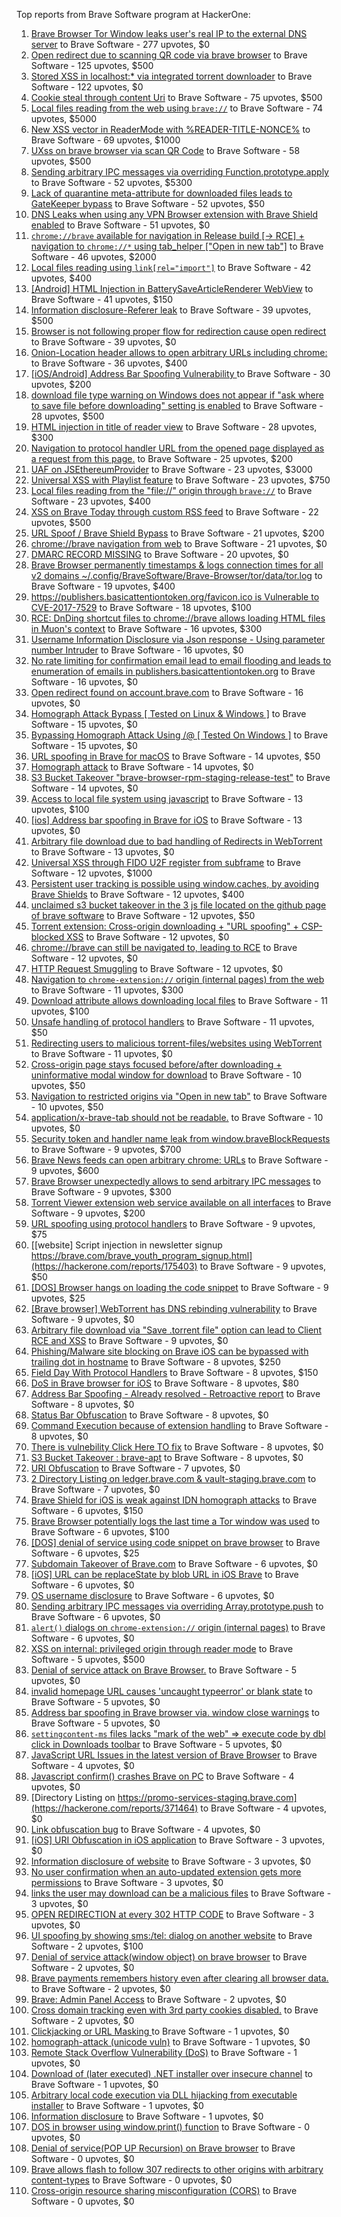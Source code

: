 Top reports from Brave Software program at HackerOne:

1. [Brave Browser Tor Window leaks user's real IP to the external DNS server](https://hackerone.com/reports/1077022) to Brave Software - 277 upvotes, $0
2. [Open redirect due to scanning QR code via brave browser](https://hackerone.com/reports/1946534) to Brave Software - 125 upvotes, $500
3. [Stored XSS in localhost:* via integrated torrent downloader](https://hackerone.com/reports/681617) to Brave Software - 122 upvotes, $0
4. [Cookie steal through content Uri](https://hackerone.com/reports/876192) to Brave Software - 75 upvotes, $500
5. [Local files reading from the web using `brave://`](https://hackerone.com/reports/390013) to Brave Software - 74 upvotes, $5000
6. [New XSS vector in ReaderMode with %READER-TITLE-NONCE%](https://hackerone.com/reports/1436142) to Brave Software - 69 upvotes, $1000
7. [UXss on brave browser via scan QR Code](https://hackerone.com/reports/1884042) to Brave Software - 58 upvotes, $500
8. [Sending arbitrary IPC messages via overriding Function.prototype.apply](https://hackerone.com/reports/188086) to Brave Software - 52 upvotes, $5300
9. [Lack of quarantine meta-attribute for downloaded files leads to GateKeeper bypass](https://hackerone.com/reports/374106) to Brave Software - 52 upvotes, $50
10. [DNS Leaks when using any VPN Browser extension with Brave Shield enabled](https://hackerone.com/reports/1203842) to Brave Software - 51 upvotes, $0
11. [`chrome://brave` available for navigation in Release build [-\> RCE] + navigation to `chrome://*` using tab_helper ["Open in new tab"]](https://hackerone.com/reports/395737) to Brave Software - 46 upvotes, $2000
12. [Local files reading using `link[rel="import"]`](https://hackerone.com/reports/375329) to Brave Software - 42 upvotes, $400
13. [[Android] HTML Injection in BatterySaveArticleRenderer WebView](https://hackerone.com/reports/176065) to Brave Software - 41 upvotes, $150
14. [Information disclosure-Referer leak](https://hackerone.com/reports/1337624) to Brave Software - 39 upvotes, $500
15. [Browser is not following proper flow for redirection cause open redirect ](https://hackerone.com/reports/1579374) to Brave Software - 39 upvotes, $0
16. [Onion-Location header allows to open arbitrary URLs including chrome:](https://hackerone.com/reports/1089995) to Brave Software - 36 upvotes, $400
17. [[iOS/Android] Address Bar Spoofing Vulnerability ](https://hackerone.com/reports/175958) to Brave Software - 30 upvotes, $200
18. [download file type warning on Windows does not appear if "ask where to save file before downloading" setting is enabled](https://hackerone.com/reports/1848062) to Brave Software - 28 upvotes, $500
19. [HTML injection in title of reader view](https://hackerone.com/reports/991713) to Brave Software - 28 upvotes, $300
20. [Navigation to protocol handler URL from the opened page displayed as a request from this page.](https://hackerone.com/reports/374969) to Brave Software - 25 upvotes, $200
21. [UAF on JSEthereumProvider](https://hackerone.com/reports/1977252) to Brave Software - 23 upvotes, $3000
22. [Universal XSS with Playlist feature](https://hackerone.com/reports/1436558) to Brave Software - 23 upvotes, $750
23. [Local files reading from the "file://" origin through `brave://`](https://hackerone.com/reports/390362) to Brave Software - 23 upvotes, $400
24. [XSS on Brave Today through custom RSS feed](https://hackerone.com/reports/1184379) to Brave Software - 22 upvotes, $500
25. [URL Spoof / Brave Shield Bypass](https://hackerone.com/reports/255991) to Brave Software - 21 upvotes, $200
26. [chrome://brave navigation from web](https://hackerone.com/reports/415967) to Brave Software - 21 upvotes, $0
27. [DMARC RECORD MISSING](https://hackerone.com/reports/491753) to Brave Software - 20 upvotes, $0
28. [Brave Browser permanently timestamps & logs connection times for all v2 domains ~/.config/BraveSoftware/Brave-Browser/tor/data/tor.log](https://hackerone.com/reports/1249056) to Brave Software - 19 upvotes, $400
29. [https://publishers.basicattentiontoken.org/favicon.ico is Vulnerable to CVE-2017-7529](https://hackerone.com/reports/980856) to Brave Software - 18 upvotes, $100
30. [RCE: DnDing shortcut files to chrome://brave allows loading HTML files in Muon's context](https://hackerone.com/reports/415258) to Brave Software - 16 upvotes, $300
31. [Username Information Disclosure via Json response - Using parameter number Intruder](https://hackerone.com/reports/812351) to Brave Software - 16 upvotes, $0
32. [No rate limiting for confirmation email lead to email flooding and leads to enumeration of emails in publishers.basicattentiontoken.org](https://hackerone.com/reports/854793) to Brave Software - 16 upvotes, $0
33. [Open redirect found on account.brave.com](https://hackerone.com/reports/1338437) to Brave Software - 16 upvotes, $0
34. [Homograph Attack Bypass [ Tested on Linux & Windows ]](https://hackerone.com/reports/268984) to Brave Software - 15 upvotes, $0
35. [Bypassing Homograph Attack Using /@ [ Tested On Windows ]](https://hackerone.com/reports/317931) to Brave Software - 15 upvotes, $0
36. [URL spoofing in Brave for macOS](https://hackerone.com/reports/369086) to Brave Software - 14 upvotes, $50
37. [Homograph attack](https://hackerone.com/reports/175286) to Brave Software - 14 upvotes, $0
38. [S3 Bucket Takeover  "brave-browser-rpm-staging-release-test"](https://hackerone.com/reports/1835133) to Brave Software - 14 upvotes, $0
39. [Access to local file system using javascript](https://hackerone.com/reports/175979) to Brave Software - 13 upvotes, $100
40. [[ios] Address bar spoofing in Brave for iOS](https://hackerone.com/reports/176929) to Brave Software - 13 upvotes, $0
41. [Arbitrary file download due to bad handling of Redirects in WebTorrent](https://hackerone.com/reports/975514) to Brave Software - 13 upvotes, $0
42. [Universal XSS through FIDO U2F register from subframe](https://hackerone.com/reports/993670) to Brave Software - 12 upvotes, $1000
43. [Persistent user tracking is possible using window.caches, by avoiding Brave Shields](https://hackerone.com/reports/1668815) to Brave Software - 12 upvotes, $400
44. [unclaimed s3 bucket takeover in the 3 js file located on the github page of  brave software](https://hackerone.com/reports/1316650) to Brave Software - 12 upvotes, $50
45. [Torrent extension: Cross-origin downloading + "URL spoofing" + CSP-blocked XSS](https://hackerone.com/reports/378864) to Brave Software - 12 upvotes, $0
46. [chrome://brave can still be navigated to, leading to RCE](https://hackerone.com/reports/415178) to Brave Software - 12 upvotes, $0
47. [HTTP Request Smuggling](https://hackerone.com/reports/866382) to Brave Software - 12 upvotes, $0
48. [Navigation to `chrome-extension://` origin (internal pages) from the web](https://hackerone.com/reports/378805) to Brave Software - 11 upvotes, $300
49. [Download attribute allows downloading local files](https://hackerone.com/reports/258710) to Brave Software - 11 upvotes, $100
50. [Unsafe handling of protocol handlers](https://hackerone.com/reports/369185) to Brave Software - 11 upvotes, $50
51. [Redirecting users to malicious torrent-files/websites using WebTorrent](https://hackerone.com/reports/968328) to Brave Software - 11 upvotes, $0
52. [Cross-origin page stays focused before/after downloading + uninformative modal window for download](https://hackerone.com/reports/375259) to Brave Software - 10 upvotes, $50
53. [Navigation to restricted origins via "Open in new tab"](https://hackerone.com/reports/369218) to Brave Software - 10 upvotes, $50
54. [application/x-brave-tab should not be readable.](https://hackerone.com/reports/258578) to Brave Software - 10 upvotes, $0
55. [Security token and handler name leak from window.braveBlockRequests](https://hackerone.com/reports/1668723) to Brave Software - 9 upvotes, $700
56. [Brave News feeds can open arbitrary chrome: URLs](https://hackerone.com/reports/1819668) to Brave Software - 9 upvotes, $600
57. [Brave Browser unexpectedly allows to send arbitrary IPC messages](https://hackerone.com/reports/187542) to Brave Software - 9 upvotes, $300
58. [Torrent Viewer extension web service available on all interfaces](https://hackerone.com/reports/300181) to Brave Software - 9 upvotes, $200
59. [URL spoofing using protocol handlers](https://hackerone.com/reports/373721) to Brave Software - 9 upvotes, $75
60. [[website] Script injection in newsletter signup https://brave.com/brave_youth_program_signup.html](https://hackerone.com/reports/175403) to Brave Software - 9 upvotes, $50
61. [[DOS] Browser hangs on loading the code snippet](https://hackerone.com/reports/181686) to Brave Software - 9 upvotes, $25
62. [[Brave browser] WebTorrent has DNS rebinding vulnerability](https://hackerone.com/reports/663729) to Brave Software - 9 upvotes, $0
63. [Arbitrary file download via "Save .torrent file" option can lead to Client RCE and XSS](https://hackerone.com/reports/963155) to Brave Software - 9 upvotes, $0
64. [Phishing/Malware site blocking on Brave iOS can be bypassed with trailing dot in hostname](https://hackerone.com/reports/1068505) to Brave Software - 8 upvotes, $250
65. [Field Day With Protocol Handlers](https://hackerone.com/reports/416040) to Brave Software - 8 upvotes, $150
66. [DoS in Brave browser for iOS](https://hackerone.com/reports/357665) to Brave Software - 8 upvotes, $80
67. [Address Bar Spoofing - Already resolved - Retroactive report](https://hackerone.com/reports/175779) to Brave Software - 8 upvotes, $0
68. [Status Bar Obfuscation](https://hackerone.com/reports/175701) to Brave Software - 8 upvotes, $0
69. [Command Execution because of extension handling](https://hackerone.com/reports/188078) to Brave Software - 8 upvotes, $0
70. [There is vulnebility Click Here TO fix](https://hackerone.com/reports/319036) to Brave Software - 8 upvotes, $0
71. [S3 Bucket Takeover : brave-apt](https://hackerone.com/reports/1791558) to Brave Software - 8 upvotes, $0
72. [URI Obfuscation](https://hackerone.com/reports/175529) to Brave Software - 7 upvotes, $0
73. [2 Directory Listing on ledger.brave.com & vault-staging.brave.com](https://hackerone.com/reports/175320) to Brave Software - 7 upvotes, $0
74. [Brave Shield for iOS is weak against IDN homograph attacks](https://hackerone.com/reports/1819329) to Brave Software - 6 upvotes, $150
75. [Brave Browser potentially logs the last time a Tor window was used](https://hackerone.com/reports/1024668) to Brave Software - 6 upvotes, $100
76. [[DOS] denial of service using code snippet on brave browser](https://hackerone.com/reports/181558) to Brave Software - 6 upvotes, $25
77. [Subdomain Takeover of Brave.com](https://hackerone.com/reports/175397) to Brave Software - 6 upvotes, $0
78. [[iOS] URL can be replaceState by blob URL in iOS Brave](https://hackerone.com/reports/215044) to Brave Software - 6 upvotes, $0
79. [OS username disclosure](https://hackerone.com/reports/258585) to Brave Software - 6 upvotes, $0
80. [Sending arbitrary IPC messages via overriding Array.prototype.push](https://hackerone.com/reports/188561) to Brave Software - 6 upvotes, $0
81. [`alert()` dialogs on `chrome-extension://` origin (internal pages)](https://hackerone.com/reports/378809) to Brave Software - 6 upvotes, $0
82. [XSS on internal: privileged origin through reader mode](https://hackerone.com/reports/1438028) to Brave Software - 5 upvotes, $500
83. [Denial of service attack on Brave Browser.](https://hackerone.com/reports/176066) to Brave Software - 5 upvotes, $0
84. [invalid homepage URL causes 'uncaught typeerror' or blank state](https://hackerone.com/reports/177184) to Brave Software - 5 upvotes, $0
85. [Address bar spoofing in Brave browser via. window close warnings](https://hackerone.com/reports/208834) to Brave Software - 5 upvotes, $0
86. [`settingcontent-ms` files lacks "mark of the web" =\> execute code by dbl click in Downloads toolbar](https://hackerone.com/reports/377206) to Brave Software - 5 upvotes, $0
87. [JavaScript URL Issues in the latest version of Brave Browser](https://hackerone.com/reports/176083) to Brave Software - 4 upvotes, $0
88. [Javascript confirm() crashes Brave on PC](https://hackerone.com/reports/176076) to Brave Software - 4 upvotes, $0
89. [Directory Listing on https://promo-services-staging.brave.com](https://hackerone.com/reports/371464) to Brave Software - 4 upvotes, $0
90. [Link obfuscation bug](https://hackerone.com/reports/669440) to Brave Software - 4 upvotes, $0
91. [[iOS] URI Obfuscation in iOS application](https://hackerone.com/reports/176159) to Brave Software - 3 upvotes, $0
92. [Information disclosure of website](https://hackerone.com/reports/179121) to Brave Software - 3 upvotes, $0
93. [No user confirmation when an auto-updated extension gets more permissions](https://hackerone.com/reports/199243) to Brave Software - 3 upvotes, $0
94. [links the user may download can be a malicious files](https://hackerone.com/reports/182557) to Brave Software - 3 upvotes, $0
95. [OPEN REDIRECTION at every 302 HTTP CODE](https://hackerone.com/reports/369447) to Brave Software - 3 upvotes, $0
96. [UI spoofing by showing sms:/tel: dialog on another website](https://hackerone.com/reports/1819652) to Brave Software - 2 upvotes, $100
97. [Denial of service attack(window object) on brave browser](https://hackerone.com/reports/176197) to Brave Software - 2 upvotes, $0
98. [Brave payments remembers history even after clearing all browser data.](https://hackerone.com/reports/203088) to Brave Software - 2 upvotes, $0
99. [Brave: Admin Panel Access](https://hackerone.com/reports/175366) to Brave Software - 2 upvotes, $0
100. [Cross domain tracking even with 3rd party cookies disabled.](https://hackerone.com/reports/331428) to Brave Software - 2 upvotes, $0
101. [Clickjacking or URL Masking ](https://hackerone.com/reports/204198) to Brave Software - 1 upvotes, $0
102. [homograph-attack (unicode vuln)](https://hackerone.com/reports/221461) to Brave Software - 1 upvotes, $0
103. [Remote Stack Overflow Vulnerability (DoS)](https://hackerone.com/reports/181061) to Brave Software - 1 upvotes, $0
104. [Download of (later executed) .NET installer over insecure channel](https://hackerone.com/reports/272231) to Brave Software - 1 upvotes, $0
105. [Arbitrary local code execution via DLL hijacking from executable installer](https://hackerone.com/reports/272221) to Brave Software - 1 upvotes, $0
106. [Information disclosure](https://hackerone.com/reports/1347249) to Brave Software - 1 upvotes, $0
107. [DOS in browser using window.print() function](https://hackerone.com/reports/176364) to Brave Software - 0 upvotes, $0
108. [Denial of service(POP UP Recursion) on Brave browser](https://hackerone.com/reports/179248) to Brave Software - 0 upvotes, $0
109. [Brave allows flash to follow 307 redirects to other origins with arbitrary content-types](https://hackerone.com/reports/449478) to Brave Software - 0 upvotes, $0
110. [Cross-origin resource sharing misconfiguration (CORS)](https://hackerone.com/reports/954512) to Brave Software - 0 upvotes, $0
